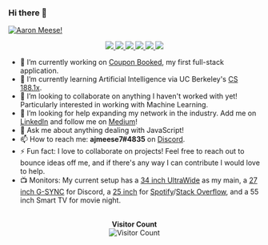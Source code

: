 ### Hi there 👋
[![Aaron Meese!](https://user-images.githubusercontent.com/17814535/88975338-a2aabf00-d27f-11ea-963f-8a19608716b4.png)](https://github.com/ajmeese7/readme-ascii "README ASCII")

<p align="center">
  <a href="https://github.com/ajmeese7">
    <img src="https://img.shields.io/badge/-Github-000?style=flat&logo=Github&logoColor=white" />
  </a>
  <a href="https://www.linkedin.com/in/aaronmeese/">
    <img src="https://img.shields.io/badge/-LinkedIn-blue?style=flat&logo=Linkedin&logoColor=white" />
  </a>
  <a href="https://www.instagram.com/ajmeese7">
    <img src="https://img.shields.io/badge/-Instagram-c13584?style=flat&labelColor=c13584&logo=instagram&logoColor=white" />
  </a>
  <a href="https://twitter.com/ajmeese7">
    <img src="https://img.shields.io/badge/-Twitter-1ca0f1?style=flat-square&labelColor=1ca0f1&logo=twitter&logoColor=white&link=https://twitter.com/ajmeese7" />
  </a>
  <a href="https://medium.com/@ajmeese7">
    <img src="https://img.shields.io/badge/-Medium-03a57a?style=flat-square&labelColor=000000&logo=Medium&link=https://medium.com/@ajmeese7/" />
  </a>
  <a href="mailto:ajmeese7@gmail.com">
    <img src="https://img.shields.io/badge/-Gmail-c14438?style=flat&logo=Gmail&logoColor=white" />
  </a>
</p>


- 🔭 I’m currently working on [Coupon Booked](https://couponbooked.com), my first full-stack application.
- 🌱 I’m currently learning Artificial Intelligence via UC Berkeley's [CS 188.1x](https://courses.edx.org/courses/BerkeleyX/CS188.1x-4/1T2015/course/).
- 👯 I’m looking to collaborate on anything I haven't worked with yet! Particularly interested in working with Machine Learning.
- 🤔 I’m looking for help expanding my network in the industry. Add me on [LinkedIn](https://www.linkedin.com/in/aaronmeese/) and follow me on [Medium](https://medium.com/@ajmeese7)!
- 💬 Ask me about anything dealing with JavaScript!
- 📫 How to reach me: **ajmeese7#4835** on [Discord](https://discord.com).
- ⚡ Fun fact: I love to collaborate on projects! Feel free to reach out to bounce ideas off me, and if there's any way I can contribute I would love to help.
- 📺 Monitors: My current setup has a [34 inch UltraWide](https://www.bhphotovideo.com/c/product/1224159-REG/lg_34um68_p_34_21_9_ultra_wide.html/SID/wtbs_5f13032e833f32ad3d28012f) as my main, a [27 inch G-SYNC](https://www.amazon.com/dp/B07GWD3ZQL?tag=georiot-us-default-20&th=1&psc=1&ascsubtag=pcg-us-1296332435090532000-20) for Discord, a [25 inch](https://www.amazon.com/Acer-G257HL-bmidx-25-Inch-Widescreen/dp/B00RN08I86/ref=sr_1_57?dchild=1&qid=1595081808&refinements=p_89%3AAcer%2Cp_n_size_browse-bin%3A3547806011&s=pc&sr=1-57) for [Spotify](https://open.spotify.com/user/ajmeese)/[Stack Overflow](https://stackoverflow.com/users/6456163/ajmeese7?tab=profile), and a 55 inch Smart TV for movie night.

<p align="center">
  <br>
  <b>Visitor Count</b><br>
  <img src="https://profile-counter.glitch.me/ajmeese7/count.svg" alt="Visitor Count"/>
</p>
